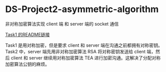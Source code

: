 # DS-Project2-asymmetric-algorithm
非对称加密算法实现 client 端 和 server 端的 socket 通信

[Task1 的README链接](https://github.com/oscar0715/DS-Project2-symmetric-algorithm/blob/master/README.md)

Task1 是用对称加密，但是要求 client 和 server 端在沟通之前都拥有对称密钥。Task2 中，server 端先用非对称加密算法 RSA 将对称密钥发送给 client 端，然后 client 和 server 继续用对称加密算法 TEA 进行加密沟通。这解决了分配对称加密算法公钥的麻烦。
